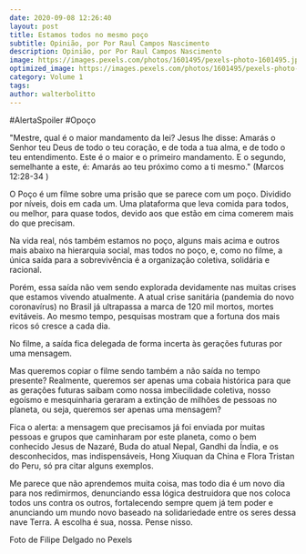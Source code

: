 ```yaml
---
date: 2020-09-08 12:26:40
layout: post
title: Estamos todos no mesmo poço
subtitle: Opinião, por Por Raul Campos Nascimento
description: Opinião, por Por Raul Campos Nascimento
image: https://images.pexels.com/photos/1601495/pexels-photo-1601495.jpeg
optimized_image: https://images.pexels.com/photos/1601495/pexels-photo-1601495.jpeg
category: Volume 1
tags:
author: walterbolitto
---
```


#AlertaSpoiler #Opoço

"Mestre, qual é o maior mandamento da lei? Jesus lhe disse: Amarás o Senhor teu Deus de todo o teu coração, e de toda a tua alma, e de todo o teu entendimento. Este é o maior e o primeiro mandamento. E o segundo, semelhante a este, é: Amarás ao teu próximo como a ti mesmo." (Marcos 12:28-34 )

O Poço é um filme sobre uma prisão que se parece com um poço. Dividido por níveis, dois em cada um. Uma plataforma que leva comida para todos, ou melhor, para quase todos, devido aos que estão em cima comerem mais do que precisam.

Na vida real, nós também estamos no poço, alguns mais acima e outros mais abaixo na hierarquia social, mas todos no poço, e, como no filme, a única saída para a sobrevivência é a organização coletiva, solidária e racional.

Porém, essa saída não vem sendo explorada devidamente nas muitas crises que estamos vivendo atualmente. A atual crise sanitária (pandemia do novo coronavírus) no Brasil já ultrapassa a marca de 120 mil mortos, mortes evitáveis. Ao mesmo tempo, pesquisas mostram que a fortuna dos mais ricos só cresce a cada dia.

No filme, a saída fica delegada de forma incerta às gerações futuras por uma mensagem.

Mas queremos copiar o filme sendo também a não saída no tempo presente? Realmente, queremos ser apenas uma cobaia histórica para que as gerações futuras saibam como nossa imbecilidade coletiva, nosso egoísmo e mesquinharia geraram a extinção de milhões de pessoas no planeta, ou seja, queremos ser apenas uma mensagem?

Fica o alerta: a mensagem que precisamos já foi enviada por muitas pessoas e grupos que caminharam por este planeta, como o bem conhecido Jesus de Nazaré, Buda do atual Nepal, Gandhi da Índia, e os desconhecidos, mas indispensáveis, Hong Xiuquan
da China e Flora Tristan do Peru, só pra citar alguns exemplos.

Me parece que não aprendemos muita coisa, mas todo dia é um novo dia para nos redimirmos, denunciando essa lógica destruidora que nos coloca todos uns contra os outros, fortalecendo sempre quem já  tem poder e anunciando um mundo novo baseado na solidariedade entre os seres dessa nave Terra. A escolha é sua, nossa. Pense nisso.

Foto de Filipe Delgado no Pexels
